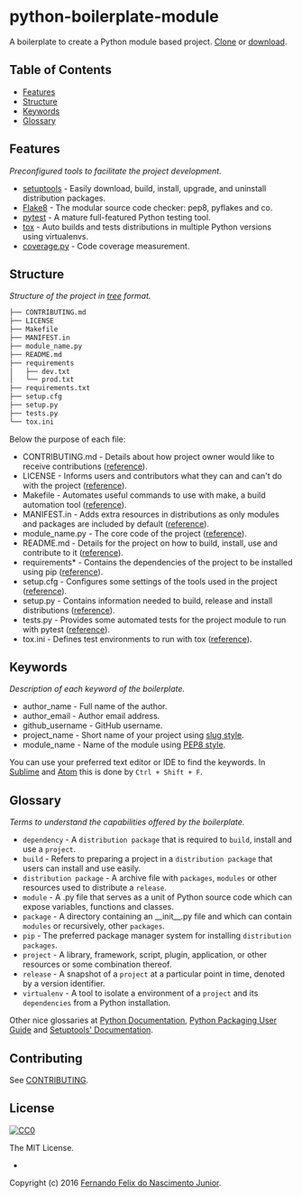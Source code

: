 # python-boilerplate-module

A boilerplate to create a Python module based project. [Clone](https://help.github.com/articles/cloning-a-repository/   ) or [download](https://github.com/fernandojunior/python-boilerplate-module/archive/master.zip).

## Table of Contents

* [Features](#features)
* [Structure](#structure)
* [Keywords](#keywords)
* [Glossary](#glossary)

## Features
*Preconfigured tools to facilitate the project development.*

* [setuptools](https://pythonhosted.org/setuptools/setuptools.html) - Easily download, build, install, upgrade, and uninstall distribution packages.
* [Flake8](https://flake8.readthedocs.org/) - The modular source code checker: pep8, pyflakes and co.
* [pytest](http://pytest.org/) - A mature full-featured Python testing tool.
* [tox](https://tox.readthedocs.org/) - Auto builds and tests distributions in multiple Python versions using virtualenvs.
* [coverage.py](https://coverage.readthedocs.org/) - Code coverage measurement.

## Structure
*Structure of the project in [tree](http://stackoverflow.com/questions/3455625/linux-command-to-print-directory-structure-in-the-form-of-a-tree) format.*

```sh
├── CONTRIBUTING.md
├── LICENSE
├── Makefile
├── MANIFEST.in
├── module_name.py
├── README.md
├── requirements
│   ├── dev.txt
│   └── prod.txt
├── requirements.txt
├── setup.cfg
├── setup.py
├── tests.py
└── tox.ini
```

Below the purpose of each file:
* CONTRIBUTING.md - Details about how project owner would like to receive contributions ([reference](https://guides.github.com/activities/contributing-to-open-source/)).
* LICENSE - Informs users and contributors what they can and can't do with the project ([reference](https://guides.github.com/activities/contributing-to-open-source/)).
* Makefile - Automates useful commands to use with make, a build automation tool ([reference](https://en.wikipedia.org/wiki/Makefile)).
* MANIFEST.in - Adds extra resources in distributions as only modules and packages are included by default ([reference](https://pythonhosted.org/setuptools/setuptools.html)).
* module_name.py - The core code of the project ([reference](https://docs.python.org/3/tutorial/modules.html)).
* README.md - Details for the project on how to build, install, use and contribute to it ([reference](https://guides.github.com/activities/contributing-to-open-source/)).
* requirements* - Contains the dependencies of the project to be installed using pip ([reference](https://pip.readthedocs.org/en/stable/user_guide/#requirements-files)).
* setup.cfg - Configures some settings of the tools used in the project ([reference](https://docs.python.org/3/distutils/configfile.html)).
* setup.py - Contains information needed to build, release and install distributions ([reference](https://pythonhosted.org/setuptools/setuptools.html)).
* tests.py - Provides some automated tests for the project module to run with pytest ([reference](http://pytest.org/)).
* tox.ini - Defines test environments to run with tox ([reference](https://tox.readthedocs.org/en/latest/)).

## Keywords
*Description of each keyword of the boilerplate.*

* author_name - Full name of the author.
* author_email - Author email address.
* github_username - GitHub username.
* project_name - Short name of your project using [slug style](https://en.wikipedia.org/wiki/Semantic_URL#Slug).
* module_name - Name of the module using [PEP8 style](https://www.python.org/dev/peps/pep-0008/#package-and-module-names).

You can use your preferred text editor or IDE to find the keywords. In [Sublime](https://www.sublimetext.com/) and [Atom](https://atom.io/) this is done by `Ctrl + Shift + F`.

## Glossary
*Terms to understand the capabilities offered by the boilerplate.*

* `dependency` - A `distribution package` that is required to `build`, install and use a `project`.
* `build` - Refers to preparing a project in a `distribution package` that users can install and use easily.
* `distribution package` - A archive file with `packages`, `modules` or other resources used to distribute a `release`.
* `module` - A .py file that serves as a unit of Python source code which can expose variables, functions and classes.
* `package` - A directory containing an \_\_init\_\_.py file and which can contain `modules` or recursively, other `packages`.
* `pip` - The preferred package manager system for installing `distribution packages`.
* `project` - A library, framework, script, plugin, application, or other resources or some combination thereof.
* `release` - A snapshot of a `project` at a particular point in time, denoted by a version identifier.
* `virtualenv` - A tool to isolate a environment of a `project` and its `dependencies` from a Python installation.

Other nice glossaries at [Python Documentation](https://docs.python.org/3/glossary.html), [Python Packaging User Guide](https://python-packaging-user-guide.readthedocs.org/en/latest/glossary/) and [Setuptools' Documentation](http://pythonhosted.org/setuptools/pkg_resources.html).

## Contributing

See [CONTRIBUTING](/CONTRIBUTING.md).

## License

[![CC0](https://i.creativecommons.org/l/by-nc-sa/4.0/88x31.png)](https://creativecommons.org/licenses/by-nc-sa/4.0/)

The MIT License.

-

Copyright (c) 2016 [Fernando Felix do Nascimento Junior](https://github.com/fernandojunior/).
